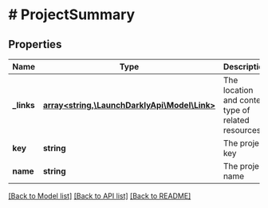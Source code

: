# # ProjectSummary

## Properties

Name | Type | Description | Notes
------------ | ------------- | ------------- | -------------
**_links** | [**array<string,\LaunchDarklyApi\Model\Link>**](Link.md) | The location and content type of related resources | [optional]
**key** | **string** | The project key | [optional]
**name** | **string** | The project name | [optional]

[[Back to Model list]](../../README.md#models) [[Back to API list]](../../README.md#endpoints) [[Back to README]](../../README.md)
